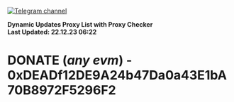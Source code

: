 [![Telegram channel](https://img.shields.io/endpoint?url=https://runkit.io/damiankrawczyk/telegram-badge/branches/master?url=https://t.me/n4z4v0d)](https://t.me/n4z4v0d) 

**Dynamic Updates Proxy List with Proxy Checker**  
**Last Updated: 22.12.23 06:22**

# DONATE (_any evm_) - 0xDEADf12DE9A24b47Da0a43E1bA70B8972F5296F2
